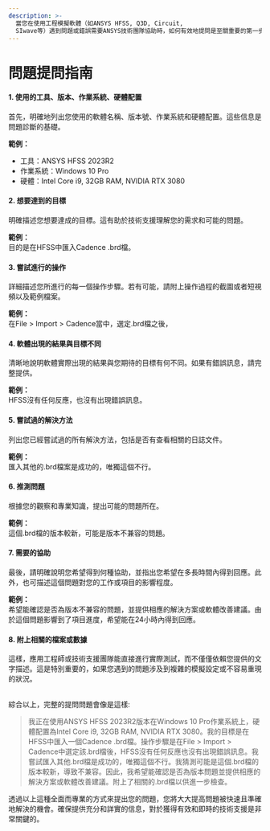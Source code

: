```yaml
---
description: >-
  當您在使用工程模擬軟體（如ANSYS HFSS, Q3D, Circuit,
  SIwave等）遇到問題或錯誤需要ANSYS技術團隊協助時，如何有效地提問是至關重要的第一步。優良的問題描述不僅可以加快問題的解決，還有助於您更精確地掌握軟體的專業應用。以下是一個全面而專業的問題提問指南。
---
```


# 問題提問指南

#### 1. 使用的工具、版本、作業系統、硬體配置

首先，明確地列出您使用的軟體名稱、版本號、作業系統和硬體配置。這些信息是問題診斷的基礎。

**範例：**

* 工具：ANSYS HFSS 2023R2
* 作業系統：Windows 10 Pro
* 硬體：Intel Core i9, 32GB RAM, NVIDIA RTX 3080

#### 2. 想要達到的目標

明確描述您想要達成的目標。這有助於技術支援理解您的需求和可能的問題。

**範例：**\
目的是在HFSS中匯入Cadence .brd檔。

#### 3. 嘗試進行的操作

詳細描述您所進行的每一個操作步驟。若有可能，請附上操作過程的截圖或者短視頻以及範例檔案。

**範例：**\
在File > Import > Cadence當中，選定.brd檔之後，

#### 4. 軟體出現的結果與目標不同

清晰地說明軟體實際出現的結果與您期待的目標有何不同。如果有錯誤訊息，請完整提供。

**範例：**\
HFSS沒有任何反應，也沒有出現錯誤訊息。

#### 5. 嘗試過的解決方法

列出您已經嘗試過的所有解決方法，包括是否有查看相關的日誌文件。

**範例：**\
匯入其他的.brd檔案是成功的，唯獨這個不行。

#### 6. 推測問題

根據您的觀察和專業知識，提出可能的問題所在。

**範例：**\
這個.brd檔的版本較新，可能是版本不兼容的問題。

#### 7. 需要的協助

最後，請明確說明您希望得到何種協助，並指出您希望在多長時間內得到回應。此外，也可描述這個問題對您的工作或項目的影響程度。

**範例：**\
希望能確認是否為版本不兼容的問題，並提供相應的解決方案或軟體改善建議。由於這個問題影響到了項目進度，希望能在24小時內得到回應。

#### 8. 附上相關的檔案或數據

這樣，應用工程師或技術支援團隊能直接進行實際測試，而不僅僅依賴您提供的文字描述。這是特別重要的，如果您遇到的問題涉及到複雜的模擬設定或不容易重現的狀況。

\
綜合以上，完整的提問問題會像是這樣:

> 我正在使用ANSYS HFSS 2023R2版本在Windows 10 Pro作業系統上，硬體配置為Intel Core i9, 32GB RAM, NVIDIA RTX 3080。我的目標是在HFSS中匯入一個Cadence .brd檔。操作步驟是在File > Import > Cadence中選定該.brd檔後，HFSS沒有任何反應也沒有出現錯誤訊息。我嘗試匯入其他.brd檔是成功的，唯獨這個不行。我猜測可能是這個.brd檔的版本較新，導致不兼容。因此，我希望能確認是否為版本問題並提供相應的解決方案或軟體改善建議。附上了相關的.brd檔以供進一步檢查。

透過以上這種全面而專業的方式來提出您的問題，您將大大提高問題被快速且準確地解決的機會。確保提供充分和詳實的信息，對於獲得有效和即時的技術支援是非常關鍵的。
